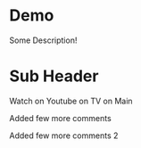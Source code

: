# Demo

Some Description!

# Sub Header


Watch on Youtube on TV on Main


Added few more comments

Added few more comments 2
